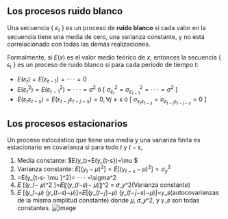 ## Los procesos ruido blanco
Una secuencia { $\varepsilon_t$ } es un proceso de **ruido blanco** si cada valor en la secuencia tiene una media de cero, una varianza constante, y no está correlacionado con todas las demás realizaciones. 

Formalmente, si $E(x)$ es el valor medio teórico de $x$, entonces la secuencia { $\epsilon_t$ } es un proceso de ruido blanco si para cada período de tiempo $t$:
* $E(\varepsilon_t)=E(\varepsilon_{t-1})= · · · =0$
* $E(\varepsilon_{t}^2)=E(\varepsilon_{t-1}^2)= · · · =\sigma^2$ ó [ $\sigma_{\varepsilon_{t}}^2=\sigma_{\varepsilon_{t-1}}^2= · · · =\sigma^2$ ]
* $E(\varepsilon_{t}\varepsilon_{t-s})=E(\varepsilon_{t-j}\varepsilon_{t-j-s})=0,  \forall j\neq s$ ó [ $\sigma_{\varepsilon_{t}\varepsilon_{t-s}}=\sigma_{\varepsilon_{t-j}\varepsilon_{t-j-s}}=0$ ]

## Los procesos estacionarios
Un proceso estocástico que tiene una media y una varianza finita es estacionario en covarianza si para todo $t$ y $t-s$,
1) Media constante: $E(y_t)=E(y_{t-s})=\mu $
3) Varianza constante: $E[(y_{t}- \mu)^2]=E[(y_{t-s}- \mu)^2]=\sigma_{y}^2$
4) =E(y_{t-s- \mu }^2)= · · · =\sigma^2
5) 𝐸 [(𝑦_𝑡− 𝜇)^2 ]=𝐸〖(𝑦_(𝑡−𝑠)− 𝜇)〗^2  = 𝜎_𝑦^2(Varianza constante)
6) 𝐸 [(𝑦_𝑡−𝜇) (𝑦_(𝑡−𝑠)−𝜇)]=𝐸[(𝑦_(𝑡−𝑗)−𝜇) (𝑦_(𝑡−𝑗−𝑠)−𝜇)]=𝛾_𝑠(autocovarianzas de la misma amplitud constante) donde 𝜇, 𝜎_𝑦^2, y 𝛾_𝑠 son todas constantes.
![image](https://github.com/alvaroperdomo/World-Econometrics/assets/127871747/9e7de65f-925c-4d51-abfd-0df692fe95ec)

